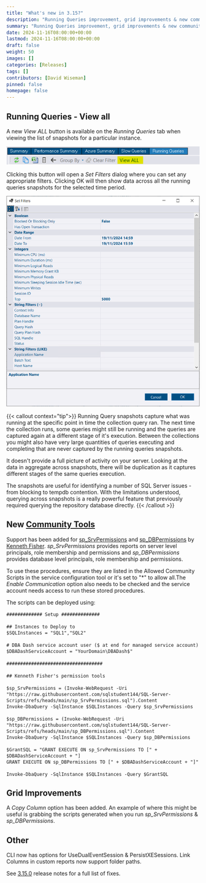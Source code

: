 ```yaml
---
title: "What's new in 3.15?"
description: "Running Queries improvement, grid improvements & new community tools"
summary: "Running Queries improvement, grid improvements & new community tools"
date: 2024-11-16T08:00:00+00:00
lastmod: 2024-11-16T08:00:00+00:00
draft: false
weight: 50
images: []
categories: [Releases]
tags: []
contributors: [David Wiseman]
pinned: false
homepage: false
---
```

## Running Queries - View all

A new *View ALL* button is available on the *Running Queries* tab when viewing the list of snapshots for a particular instance.

[![Running Queries - View ALL](running-queries-view-all.png)](running-queries-view-all.png)

Clicking this button will open a *Set Filters* dialog where you can set any appropriate filters.  Clicking OK will then show data across all the running queries snapshots for the selected time period.

[![Running Queries - View ALL](running-queries-set-filters.png)](running-queries-set-filters.png)

{{< callout context="tip">}}
Running Query snapshots capture what was running at the specific point in time the collection query ran.  The next time the collection runs, some queries might still be running and the queries are captured again at a different stage of it's execution.  Between the collections you might also have very large quantities of queries executing and completing that are never captured by the running queries snapshots.

It doesn't provide a full picture of activity on your server.  Looking at the data in aggregate across snapshots, there will be duplication as it captures different stages of the same queries execution.

The snapshots are useful for identifying a number of SQL Server issues - from blocking to tempdb contention.  With the limitations understood, querying across snapshots is a really powerful feature that previously required querying the repository database directly.
{{< /callout >}}

## New [Community Tools](/docs/help/community-tools/)

Support has been added for [sp_SrvPermissions](https://github.com/sqlstudent144/SQL-Server-Scripts/blob/main/sp_SrvPermissions.sql) and [sp_DBPermissions](https://github.com/sqlstudent144/SQL-Server-Scripts/blob/main/sp_DBPermissions.sql) by [Kenneth Fisher](https://sqlstudies.com/about/).  *sp_SrvPermissions* provides reports on server level principals, role membership and permissions and *sp_DBPermissions* provides database level principals, role membership and permissions.

To use these procedures, ensure they are listed in the Allowed Community Scripts in the service configuration tool or it's set to "*" to allow all.The *Enable Communication* option also needs to be checked and the service account needs access to run these stored procedures.

The scripts can be deployed using:

```pwsh
############# Setup ##############

## Instances to Deploy to
$SQLInstances = "SQL1","SQL2"

# DBA Dash service account user ($ at end for managed service account)
$DBADashServiceAccount = "YourDomain\DBADash$"

###################################

## Kenneth Fisher's permission tools

$sp_SrvPermissions = (Invoke-WebRequest -Uri "https://raw.githubusercontent.com/sqlstudent144/SQL-Server-Scripts/refs/heads/main/sp_SrvPermissions.sql").Content
Invoke-DbaQuery -SqlInstance $SQLInstances -Query $sp_SrvPermissions

$sp_DBPermissions = (Invoke-WebRequest -Uri "https://raw.githubusercontent.com/sqlstudent144/SQL-Server-Scripts/refs/heads/main/sp_DBPermissions.sql").Content
Invoke-DbaQuery -SqlInstance $SQLInstances -Query $sp_DBPermissions

$GrantSQL = "GRANT EXECUTE ON sp_SrvPermissions TO [" + $DBADashServiceAccount + "]
GRANT EXECUTE ON sp_DBPermissions TO [" + $DBADashServiceAccount + "]"

Invoke-DbaQuery -SqlInstance $SQLInstances -Query $GrantSQL
```

## Grid Improvements

A *Copy Column* option has been added.  An example of where this might be useful is grabbing the scripts generated when you run *sp_SrvPermissions* & *sp_DBPermissions*.

## Other

CLI now has options for UseDualEventSession & PersistXESessions.
Link Columns in custom reports now support folder paths.

See [3.15.0](https://github.com/trimble-oss/dba-dash/releases/tag/3.15.0) release notes for a full list of fixes.

